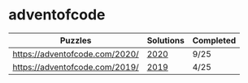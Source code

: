 # adventofcode

| Puzzles | Solutions | Completed |
| --- | --- | --- | 
| https://adventofcode.com/2020/ | [2020](2020/) | 9/25 |
| https://adventofcode.com/2019/ | [2019](2019/) | 4/25 |
